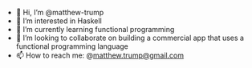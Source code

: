 - 👋 Hi, I’m @matthew-trump
- 👀 I’m interested in Haskell
- 🌱 I’m currently learning functional programming
- 💞️ I’m looking to collaborate on building a commercial app that uses a functional programming language
- 📫 How to reach me: @matthew.trump@gmail.com

<!---
matthew-trump/matthew-trump is a ✨ special ✨ repository because its `README.md` (this file) appears on your GitHub profile.
You can click the Preview link to take a look at your changes.
--->
